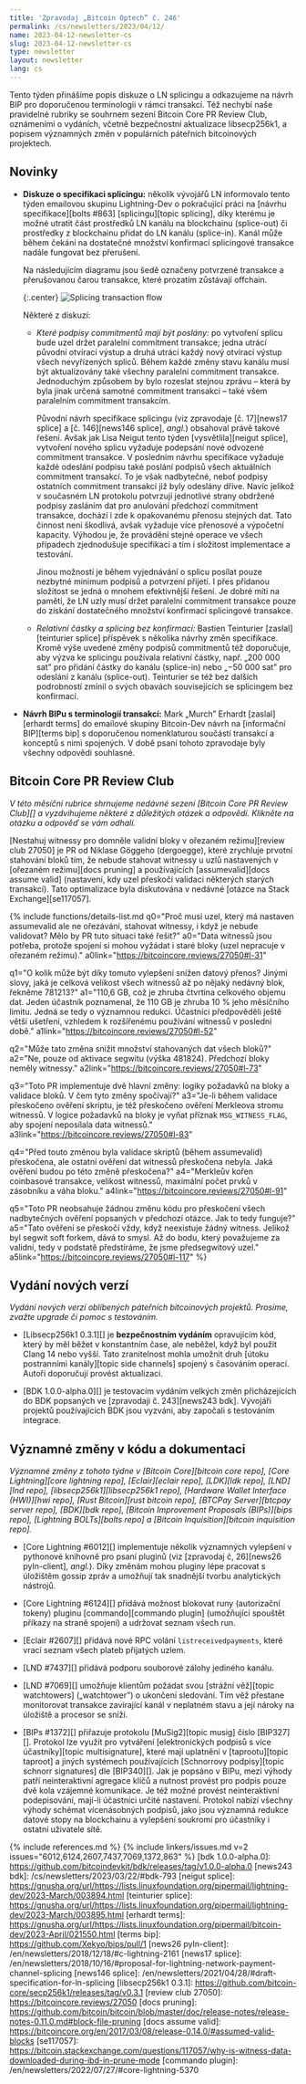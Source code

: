 ```yaml
---
title: 'Zpravodaj „Bitcoin Optech” č. 246'
permalink: /cs/newsletters/2023/04/12/
name: 2023-04-12-newsletter-cs
slug: 2023-04-12-newsletter-cs
type: newsletter
layout: newsletter
lang: cs
---
```

Tento týden přinášíme popis diskuze o LN splicingu a odkazujeme na
návrh BIP pro doporučenou terminologii v rámci transakcí. Též nechybí
naše pravidelné rubriky se souhrnem sezení Bitcoin Core PR Review Club,
oznámeními o vydáních, včetně bezpečnostní aktualizace libsecp256k1,
a popisem významných změn v populárních páteřních bitcoinových
projektech.

## Novinky

- **Diskuze o specifikaci splicingu:** několik vývojářů LN informovalo
  tento týden emailovou skupinu Lightning-Dev o pokračující práci na
  [návrhu specifikace][bolts #863] [splicingu][topic splicing], díky
  kterému je možné utratit část prostředků LN kanálu na blockchainu
  (splice-out) či prostředky z blockchainu přidat do LN kanálu
  (splice-in). Kanál může během čekání na dostatečné množství konfirmací
  splicingové transakce nadále fungovat bez přerušení.

  Na následujícím diagramu jsou šedě označeny potvrzené transakce a
  přerušovanou čarou transakce, které prozatím zůstávají offchain.

  {:.center}
  ![Splicing transaction flow](/img/posts/2023-04-splicing1.dot.png)

  Některé z diskuzí:

  - *Které podpisy commitmentů mají být poslány:* po vytvoření splicu
    bude uzel držet paralelní commitment transakce; jedna utrácí
    původní otvírací výstup a druhá utrácí každý nový otvírací výstup
    všech nevyřízených spliců. Během každé změny stavu kanálu musí
    být aktualizovány také všechny paralelní commitment transakce.
    Jednoduchým způsobem by bylo rozeslat stejnou zprávu – která by
    byla jinak určená samotné commitment transakci – také všem paralelním
    commitment transakcím.

    Původní návrh specifikace splicingu (viz zpravodaje [č. 17][news17 splice]
    a [č. 146][news146 splice], *angl.*) obsahoval právě takové řešení.
    Avšak jak Lisa Neigut tento týden [vysvětlila][neigut splice], vytvoření
    nového splicu vyžaduje podepsání nové odvozené commitment transakce.
    V posledním návrhu specifikace vyžaduje každé odeslání podpisu také
    poslání podpisů všech aktuálních commitment transakcí. To je však
    nadbytečné, neboť podpisy ostatních commitment transakcí již byly
    odeslány dříve. Navíc jelikož v současném LN protokolu potvrzují
    jednotlivé strany obdržené podpisy zasláním dat pro anulování předchozí
    commitment transakce, dochází i zde k opakovanému přenosu stejných dat.
    Tato činnost není škodlivá, avšak vyžaduje více přenosové a výpočetní
    kapacity. Výhodou je, že provádění stejné operace ve všech případech
    zjednodušuje specifikaci a tím i složitost implementace a testování.

    Jinou možností je během vyjednávání o splicu posílat pouze nezbytné minimum
    podpisů a potvrzení přijetí. I přes přidanou složitost se jedná o mnohem
    efektivnější řešení. Je dobré míti na paměti, že LN uzly musí držet
    paralelní commitment transakce pouze do získání dostatečného
    množství konfirmací splicingové transakce.

  - *Relativní částky a splicing bez konfirmací:* Bastien Teinturier
    [zaslal][teinturier splice] příspěvek s několika návrhy změn specifikace.
    Kromě výše uvedené změny podpisů commitmentů též doporučuje, aby
    výzva ke splicingu používala relativní částky, např. „200 000 sat”
    pro přidání částky do kanálu (splice-in) nebo „−50 000 sat” pro
    odeslání z kanálu (splice-out). Teinturier se též bez dalších
    podrobností zmínil o svých obavách souvisejících se splicingem bez konfirmací.

- **Návrh BIPu s terminologií transakcí:** Mark „Murch” Erhardt
  [zaslal][erhardt terms] do emailové skupiny Bitcoin-Dev návrh na
  [informační BIP][terms bip] s doporučenou nomenklaturou součástí transakcí
  a konceptů s nimi spojených. V době psaní tohoto zpravodaje byly všechny
  odpovědi souhlasné.

## Bitcoin Core PR Review Club

*V této měsíční rubrice shrnujeme nedávné sezení [Bitcoin Core PR Review Club][] a
vyzdvihujeme některé z důležitých otázek a odpovědí. Klikněte na otázku a odpověď se vám odhalí.*

[Nestahuj witnessy pro domněle validní bloky v ořezaném režimu][review club 27050]
je PR od Niklase Göggeho (dergoegge), které zrychluje prvotní stahování bloků tím, že
nebude stahovat witnessy u uzlů nastavených v [ořezaném režimu][docs pruning] a používajících
[assumevalid][docs assume valid] (nastavení, kdy uzel přeskočí validaci některých starých
transakcí). Tato optimalizace byla diskutována v nedávné [otázce na Stack Exchange][se117057].

{% include functions/details-list.md
  q0="Proč musí uzel, který má nastaven assumevalid ale ne ořezávání, stahovat
      witnessy, i když je nebude validovat? Mělo by PR tuto situaci také
      řešit?"
  a0="Data witnessů jsou potřeba, protože spojení si mohou vyžádat i staré
      bloky (uzel nepracuje v ořezaném režimu)."
  a0link="https://bitcoincore.reviews/27050#l-31"

  q1="O kolik může být díky tomuto vylepšení snížen datový přenos? Jinými slovy,
      jaká je celková velikost všech witnessů až po nějaký nedávný blok, řekněme
      781213?"
  a1="110,6 GB, což je zhruba čtvrtina celkového objemu dat. Jeden účastník poznamenal,
      že 110 GB je zhruba 10 % jeho měsíčního limitu. Jedná se tedy o významnou
      redukci. Účastníci předpověděli ještě větší ušetření, vzhledem k rozšířenému
      používání witnessů v poslední době."
  a1link="https://bitcoincore.reviews/27050#l-52"

  q2="Může tato změna snížit množství stahovaných dat všech bloků?"
  a2="Ne, pouze od aktivace segwitu (výška 481824). Předchozí bloky
      neměly witnessy."
  a2link="https://bitcoincore.reviews/27050#l-73"

  q3="Toto PR implementuje dvě hlavní změny: logiky požadavků na bloky
      a validace bloků. V čem tyto změny spočívají?"
  a3="Je-li během validace přeskočeno ověření skriptu, je též přeskočeno ověření
      Merkleova stromu witnessů. V logice požadavků na bloky je vyňat příznak
      `MSG_WITNESS_FLAG`, aby spojení neposílala data witnessů."
  a3link="https://bitcoincore.reviews/27050#l-83"

  q4="Před touto změnou byla validace skriptů (během assumevalid) přeskočena,
      ale ostatní ověření dat witnessů přeskočena nebyla. Jaká ověření
      budou po této změně přeskočena?"
  a4="Merkleův kořen coinbasové transakce, velikost witnessů, maximální
      počet prvků v zásobníku a váha bloku."
  a4link="https://bitcoincore.reviews/27050#l-91"

  q5="Toto PR neobsahuje žádnou změnu kódu pro přeskočení všech nadbytečných
      ověření popsaných v předchozí otázce. Jak to tedy funguje?"
  a5="Tato ověření se přeskočí vždy, když neexistuje žádný witness. Jelikož
      byl segwit soft forkem, dává to smysl. Až do bodu, který považujeme
      za validní, tedy v podstatě předstíráme, že jsme předsegwitový uzel."
  a5link="https://bitcoincore.reviews/27050#l-117"
%}

## Vydání nových verzí

*Vydání nových verzí oblíbených páteřních bitcoinových projektů. Prosíme,
zvažte upgrade či pomoc s testováním.*

- [Libsecp256k1 0.3.1][] je  **bezpečnostním vydáním** opravujícím
  kód, který by měl běžet v konstantním čase, ale neběžel, když byl
  použit Clang 14 nebo vyšší. Tato zranitelnost mohla umožnit druh
  [útoku postranními kanály][topic side channels] spojený s časováním operací.
  Autoři doporučují provést aktualizaci.


- [BDK 1.0.0-alpha.0][] je testovacím vydáním velkých změn přicházejících
  do BDK popsaných ve [zpravodaji č. 243][news243 bdk]. Vývojáři
  projektů používajících BDK jsou vyzváni, aby započali s testováním
  integrace.

## Významné změny v kódu a dokumentaci

*Významné změny z tohoto týdne v [Bitcoin Core][bitcoin core repo], [Core
Lightning][core lightning repo], [Eclair][eclair repo], [LDK][ldk repo],
[LND][lnd repo], [libsecp256k1][libsecp256k1 repo], [Hardware Wallet
Interface (HWI)][hwi repo], [Rust Bitcoin][rust bitcoin repo], [BTCPay
Server][btcpay server repo], [BDK][bdk repo], [Bitcoin Improvement
Proposals (BIPs)][bips repo], [Lightning BOLTs][bolts repo] a
[Bitcoin Inquisition][bitcoin inquisition repo].*

- [Core Lightning #6012][] implementuje několik významných vylepšení v
  pythonové knihovně pro psaní pluginů (viz [zpravodaj č, 26][news26 pyln-client],
  *angl.*). Díky změnám mohou pluginy lépe pracovat s úložištěm gossip zpráv
  a umožňují tak snadnější tvorbu analytických nástrojů.

- [Core Lightning #6124][] přidává možnost blokovat runy (autorizační tokeny)
  pluginu [commando][commando plugin] (umožňující spouštět příkazy na straně
  spojení) a udržovat seznam všech run.

- [Eclair #2607][] přidává nové RPC volání `listreceivedpayments`, které vrací
  seznam všech plateb přijatých uzlem.

- [LND #7437][] přidává podporu souborové zálohy jediného kanálu.

- [LND #7069][] umožňuje klientům požádat svou [strážní věž][topic watchtowers]
  („watchtower”) o ukončení sledování. Tím věž přestane monitorovat
  transakce zavírající kanál v neplatném stavu a její nároky na
  úložiště a procesor se sníží.

- [BIPs #1372][] přiřazuje protokolu [MuSig2][topic musig] číslo [BIP327][].
  Protokol lze využít pro vytváření [elektronických podpisů s více
  účastníky][topic multisignature], které mají uplatnění v [taprootu][topic taproot]
  a jiných systémech používajících [Schnorrovy podpisy][topic schnorr signatures]
  dle [BIP340][]. Jak je popsáno v BIPu, mezi výhody patří neinteraktivní
  agregace klíčů a nutnost provést pro podpis pouze dvě kola vzájemné komunikace.
  Je též možné provést neinteraktivní podepisování, mají-li účastníci určité
  nastavení. Protokol nabízí všechny výhody schémat vícenásobných
  podpisů, jako jsou významná redukce datové stopy na blockchainu a vylepšení
  soukromí pro účastníky i ostatní uživatele sítě.

{% include references.md %}
{% include linkers/issues.md v=2 issues="6012,6124,2607,7437,7069,1372,863" %}
[bdk 1.0.0-alpha.0]: https://github.com/bitcoindevkit/bdk/releases/tag/v1.0.0-alpha.0
[news243 bdk]: /cs/newsletters/2023/03/22/#bdk-793
[neigut splice]: https://gnusha.org/url/https://lists.linuxfoundation.org/pipermail/lightning-dev/2023-March/003894.html
[teinturier splice]: https://gnusha.org/url/https://lists.linuxfoundation.org/pipermail/lightning-dev/2023-March/003895.html
[erhardt terms]: https://gnusha.org/url/https://lists.linuxfoundation.org/pipermail/bitcoin-dev/2023-April/021550.html
[terms bip]: https://github.com/Xekyo/bips/pull/1
[news26 pyln-client]: /en/newsletters/2018/12/18/#c-lightning-2161
[news17 splice]: /en/newsletters/2018/10/16/#proposal-for-lightning-network-payment-channel-splicing
[news146 splice]: /en/newsletters/2021/04/28/#draft-specification-for-ln-splicing
[libsecp256k1 0.3.1]: https://github.com/bitcoin-core/secp256k1/releases/tag/v0.3.1
[review club 27050]: https://bitcoincore.reviews/27050
[docs pruning]: https://github.com/bitcoin/bitcoin/blob/master/doc/release-notes/release-notes-0.11.0.md#block-file-pruning
[docs assume valid]: https://bitcoincore.org/en/2017/03/08/release-0.14.0/#assumed-valid-blocks
[se117057]: https://bitcoin.stackexchange.com/questions/117057/why-is-witness-data-downloaded-during-ibd-in-prune-mode
[commando plugin]: /en/newsletters/2022/07/27/#core-lightning-5370
